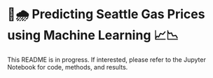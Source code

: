 # :car::cloud_with_rain: Predicting Seattle Gas Prices using Machine Learning :chart_with_upwards_trend::chart_with_downwards_trend:

This README is in progress. If interested, please refer to the Jupyter Notebook for code, methods, and results.
